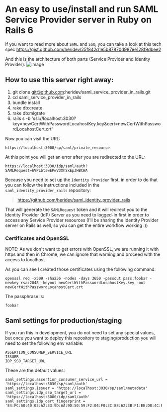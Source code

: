 # An easy to use/install and run SAML Service Provider server in Ruby on Rails 6

If you want to read more about `SAML` and `SSO`, you can take a look at this tech spec
https://gist.github.com/heridev/25f842d1e5b87870d987ee128f9dbee2

And this is the architecture of both parts (Service Provider and Identity Provider):
![image](https://user-images.githubusercontent.com/1863670/81245406-837ef700-8fda-11ea-9f31-a5a25b2bf645.png)

## How to use this server right away:
1. git clone git@github.com:heridev/saml_service_provider_in_rails.git
2. cd saml_service_provider_in_rails
3. bundle install
4. rake db:create
5. rake db:migrate
6. rails s -b 'ssl://localhost:3030?key=newCertWithPasswordLocahostKey.key&cert=newCertWithPasswordLocahostCert.crt'

Now you can visit the URL:
```
https://localhost:3000/sp/saml/private_resource
```

At this point you will get an error after you are redirected to the URL:
```
https://localhost:3030/idp/saml/auth?SAMLRequest=hVPLbtswEPwV3XhSxEpJHBCWA
```

Because you need to set up the `Identity Provider` first, in order to do that you can follow the instructions included in the `saml_identity_provider_rails` repository:
> https://github.com/heridev/saml_identity_provider_rails

That will generate the `SAMLRequest` token and it will redirect you to the Identity Provider (IdP) Server as you need to logged-in first in order to access any Service Provider resources (I'll be sharing the Identity Provider server on Rails as well, so you can get the entire workflow working :))

### Certificates and OpenSSL

NOTE: As we don't want to get errors with OpenSSL, we are running it with https and then in Chrome, we can ignore that warning and proceed with the access to localhost

As you can see I created those certificates using the following command:
```
openssl req -x509 -sha256 -nodes -days 3650 -passout pass:foobar -newkey rsa:2048 -keyout newCertWithPasswordLocahostKey.key -out newCertWithPasswordLocahostCert.crt
```

The passphrase is:
```
foobar
```

## Saml settings for production/staging
If you run this in development, you do not need to set any special values, but once you want to deploy this repository to staging/production you will need to set the following env variable:

```
ASSERTION_CONSUMER_SERVICE_URL
ISSUER
IDP_SSO_TARGET_URL
```

These are the default values:
```
saml_settings.assertion_consumer_service_url = 'https://localhost:3030/sp/saml/auth'
saml_settings.issuer = 'https://localhost:3030/sp/saml/metadata'
saml_settings.idp_sso_target_url = 'https://localhost:3000/idp/saml/auth'
saml_settings.idp_cert_fingerprint = 'E4:FC:60:40:03:A2:33:9D:AA:9D:50:59:F2:04:F0:3C:88:62:3B:F1:EB:D8:4C:FF:9C:D1:93:07:03:F7:C9:74
```

